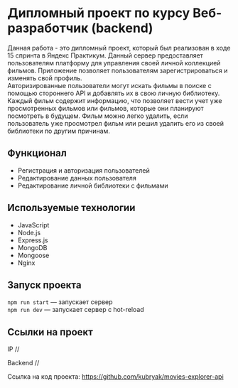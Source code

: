 # Дипломный проект по курсу Веб-разработчик (backend)

Данная работа - это дипломный проект, который был реализован в ходе 15 спринта в Яндекс Практикум. Данный сервер предоставляет пользователям платформу для управления своей личной коллекцией фильмов. Приложение позволяет пользователям зарегистрироваться и изменять свой профиль.  
Авторизированные пользователи могут искать фильмы в поиске с помощью стороннего API и добавлять их в свою личную библиотеку. Каждый фильм содержит информацию, что позволяет вести учет уже просмотренных фильмов или фильмов, которые они планируют посмотреть в будущем. Фильм можно легко удалить, если пользователь уже просмотрел фильм или решил удалить его из своей библиотеки по другим причинам.

## Функционал
* Регистрация и авторизация пользователей
* Редактирование данных пользователя
* Редактирование личной библиотеки с фильмами

## Используемые технологии  
* JavaScript
* Node.js
* Express.js
* MongoDB
* Mongoose
* Nginx

## Запуск проекта

`npm run start` — запускает сервер   
`npm run dev` — запускает сервер с hot-reload

## Ссылки на проект

IP //

Backend //

Ссылка на код проекта: https://github.com/kubryak/movies-explorer-api

